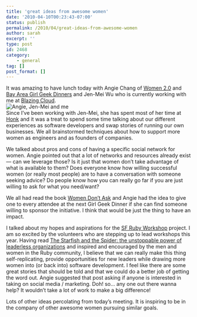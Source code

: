 ```yaml
---
title: 'great ideas from awesome women'
date: '2010-04-10T00:23:43-07:00'
status: publish
permalink: /2010/04/great-ideas-from-awesome-women
author: sarah
excerpt: ''
type: post
id: 2468
category:
    - general
tag: []
post_format: []
---
```

It was amazing to have lunch today with Angie Chang of [Women 2.0](http://www.women2.org) and [Bay Area Girl Geek Dinners](http://www.bayareagirlgeekdinners.com/) and Jen-Mei Wu who is currently working with me at [Blazing Cloud](http://blazingcloud.net/).  
![Angie, Jen-Mei and me](http://img.skitch.com/20100410-crbu95bqstm46en8b76piamp9n.png)  
Since I’ve been working with Jen-Mei, she has spent most of her time at [Honk](http://www.honk.com/) and it was a treat to spend some time talking about our different experiences as software developers and swap stories of running our own businesses. We all brainstormed techniques about how to support more women as engineers and as founders of companies.

We talked about pros and cons of having a specific social network for women. Angie pointed out that a lot of networks and resources already exist — can we leverage those? Is it just that women don’t take advantage of what is available to them? Does everyone know how willing successful women (or really most people) are to have a conversation with someone seeking advice? Do people know how you can really go far if you are just willing to ask for what you need/want?

We all had read the book [Women Don’t Ask](http://www.womendontask.com/) and Angie had the idea to give one to every attendee at the next Girl Geek Dinner if she can find someone willing to sponsor the initiative. I think that would be just the thing to have an impact.

I talked about my hopes and aspirations for the [SF Ruby Workshop](http://sfrubyworkshops.com/) project. I am so excited by the volunteers who are stepping up to lead workshops this year. Having read [The Starfish and the Spider: the unstoppable power of leaderless organizations](http://www.starfishandspider.com/) and inspired and encouraged by the men and women in the Ruby community, I believe that we can really make this thing self-replicating, provide opportunities for new leaders while drawing more women into (or back into) software development. I feel like there are some great stories that should be told and that we could do a better job of getting the word out. Angie suggested that post asking if anyone is interested in taking on social media / marketing. Doh! so… any one out there wanna help? It wouldn’t take a lot of work to make a big difference!

Lots of other ideas percolating from today’s meeting. It is inspiring to be in the company of other awesome women pursuing similar goals.